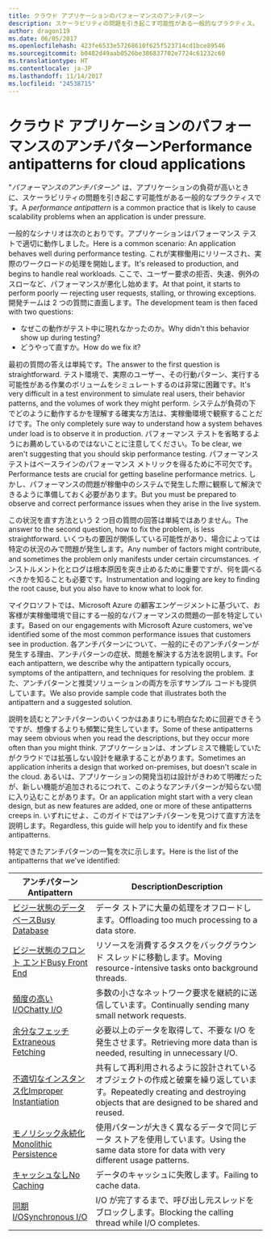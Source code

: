 ```yaml
---
title: クラウド アプリケーションのパフォーマンスのアンチパターン
description: スケーラビリティの問題を引き起こす可能性がある一般的なプラクティス。
author: dragon119
ms.date: 06/05/2017
ms.openlocfilehash: 423fe6533e57268610f625f523714cd1bce89546
ms.sourcegitcommit: b0482d49aab0526be386837702e7724c61232c60
ms.translationtype: HT
ms.contentlocale: ja-JP
ms.lasthandoff: 11/14/2017
ms.locfileid: "24538715"
---
```

# <a name="performance-antipatterns-for-cloud-applications"></a><span data-ttu-id="78d36-103">クラウド アプリケーションのパフォーマンスのアンチパターン</span><span class="sxs-lookup"><span data-stu-id="78d36-103">Performance antipatterns for cloud applications</span></span>

<span data-ttu-id="78d36-104">"*パフォーマンスのアンチパターン*" は、アプリケーションの負荷が高いときに、スケーラビリティの問題を引き起こす可能性がある一般的なプラクティスです。</span><span class="sxs-lookup"><span data-stu-id="78d36-104">A *performance antipattern* is a common practice that is likely to cause scalability problems when an application is under pressure.</span></span> 

<span data-ttu-id="78d36-105">一般的なシナリオは次のとおりです。アプリケーションはパフォーマンス テストで適切に動作しました。</span><span class="sxs-lookup"><span data-stu-id="78d36-105">Here is a common scenario: An application behaves well during performance testing.</span></span> <span data-ttu-id="78d36-106">これが実稼働用にリリースされ、実際のワークロードの処理を開始します。</span><span class="sxs-lookup"><span data-stu-id="78d36-106">It's released to production, and begins to handle real workloads.</span></span> <span data-ttu-id="78d36-107">ここで、ユーザー要求の拒否、失速、例外のスローなど、パフォーマンスが悪化し始めます。</span><span class="sxs-lookup"><span data-stu-id="78d36-107">At that point, it starts to perform poorly &mdash; rejecting user requests, stalling, or throwing exceptions.</span></span> <span data-ttu-id="78d36-108">開発チームは 2 つの質問に直面します。</span><span class="sxs-lookup"><span data-stu-id="78d36-108">The development team is then faced with two questions:</span></span>

- <span data-ttu-id="78d36-109">なぜこの動作がテスト中に現れなかったのか。</span><span class="sxs-lookup"><span data-stu-id="78d36-109">Why didn't this behavior show up during testing?</span></span>
- <span data-ttu-id="78d36-110">どうやって直すか。</span><span class="sxs-lookup"><span data-stu-id="78d36-110">How do we fix it?</span></span>

<span data-ttu-id="78d36-111">最初の質問の答えは単純です。</span><span class="sxs-lookup"><span data-stu-id="78d36-111">The answer to the first question is straightforward.</span></span> <span data-ttu-id="78d36-112">テスト環境で、実際のユーザー、その行動パターン、実行する可能性がある作業のボリュームをシミュレートするのは非常に困難です。</span><span class="sxs-lookup"><span data-stu-id="78d36-112">It's very difficult in a test environment to simulate real users, their behavior patterns, and the volumes of work they might perform.</span></span> <span data-ttu-id="78d36-113">システムが負荷の下でどのように動作するかを理解する確実な方法は、実稼働環境で観察することだけです。</span><span class="sxs-lookup"><span data-stu-id="78d36-113">The only completely sure way to understand how a system behaves under load is to observe it in production.</span></span> <span data-ttu-id="78d36-114">パフォーマンス テストを省略するようにお薦めしているのではないことに注意してください。</span><span class="sxs-lookup"><span data-stu-id="78d36-114">To be clear, we aren't suggesting that you should skip performance testing.</span></span> <span data-ttu-id="78d36-115">パフォーマンス テストはベースラインのパフォーマンス メトリックを得るために不可欠です。</span><span class="sxs-lookup"><span data-stu-id="78d36-115">Performance tests are crucial for getting baseline performance metrics.</span></span> <span data-ttu-id="78d36-116">しかし、パフォーマンスの問題が稼働中のシステムで発生した際に観察して解決できるように準備しておく必要があります。</span><span class="sxs-lookup"><span data-stu-id="78d36-116">But you must be prepared to observe and correct performance issues when they arise in the live system.</span></span>

<span data-ttu-id="78d36-117">この状況を直す方法という 2 つ目の質問の回答は単純ではありません。</span><span class="sxs-lookup"><span data-stu-id="78d36-117">The answer to the second question, how to fix the problem, is less straightforward.</span></span> <span data-ttu-id="78d36-118">いくつもの要因が関係している可能性があり、場合によっては特定の状況のみで問題が発生します。</span><span class="sxs-lookup"><span data-stu-id="78d36-118">Any number of factors might contribute, and sometimes the problem only manifests under certain circumstances.</span></span> <span data-ttu-id="78d36-119">インストルメント化とログは根本原因を突き止めるために重要ですが、何を調べるべきかを知ることも必要です。</span><span class="sxs-lookup"><span data-stu-id="78d36-119">Instrumentation and logging are key to finding the root cause, but you also have to know what to look for.</span></span> 

<span data-ttu-id="78d36-120">マイクロソフトでは、Microsoft Azure の顧客エンゲージメントに基づいて、お客様が実稼働環境で目にする一般的なパフォーマンスの問題の一部を特定しています。</span><span class="sxs-lookup"><span data-stu-id="78d36-120">Based on our engagements with Microsoft Azure customers, we've identified some of the most common performance issues that customers see in production.</span></span> <span data-ttu-id="78d36-121">各アンチパターンについて、一般的にそのアンチパターンが発生する理由、アンチパターンの症状、問題を解決する方法を説明します。</span><span class="sxs-lookup"><span data-stu-id="78d36-121">For each antipattern, we describe why the antipattern typically occurs, symptoms of the antipattern, and techniques for resolving the problem.</span></span> <span data-ttu-id="78d36-122">また、アンチパターンと推奨ソリューションの両方を示すサンプル コードも提供しています。</span><span class="sxs-lookup"><span data-stu-id="78d36-122">We also provide sample code that illustrates both the antipattern and a suggested solution.</span></span> 

<span data-ttu-id="78d36-123">説明を読むとアンチパターンのいくつかはあまりにも明白なために回避できそうですが、想像するよりも頻繁に発生しています。</span><span class="sxs-lookup"><span data-stu-id="78d36-123">Some of these antipatterns may seem obvious when you read the descriptions, but they occur more often than you might think.</span></span> <span data-ttu-id="78d36-124">アプリケーションは、オンプレミスで機能していたがクラウドでは拡張しない設計を継承することがあります。</span><span class="sxs-lookup"><span data-stu-id="78d36-124">Sometimes an application inherits a design that worked on-premises, but doesn't scale in the cloud.</span></span> <span data-ttu-id="78d36-125">あるいは、アプリケーションの開発当初は設計がきわめて明確だったが、新しい機能が追加されるにつれて、このようなアンチパターンが知らない間に入り込むことがあります。</span><span class="sxs-lookup"><span data-stu-id="78d36-125">Or an application might start with a very clean design, but as new features are added, one or more of these antipatterns creeps in.</span></span> <span data-ttu-id="78d36-126">いずれにせよ、このガイドではアンチパターンを見つけて直す方法を説明します。</span><span class="sxs-lookup"><span data-stu-id="78d36-126">Regardless, this guide will help you to identify and fix these antipatterns.</span></span>

<span data-ttu-id="78d36-127">特定できたアンチパターンの一覧を次に示します。</span><span class="sxs-lookup"><span data-stu-id="78d36-127">Here is the list of the antipatterns that we've identified:</span></span> 

| <span data-ttu-id="78d36-128">アンチパターン</span><span class="sxs-lookup"><span data-stu-id="78d36-128">Antipattern</span></span> | <span data-ttu-id="78d36-129">Description</span><span class="sxs-lookup"><span data-stu-id="78d36-129">Description</span></span> |
|-------------|-------------|
| <span data-ttu-id="78d36-130">[ビジー状態のデータベース][BusyDatabase]</span><span class="sxs-lookup"><span data-stu-id="78d36-130">[Busy Database][BusyDatabase]</span></span> | <span data-ttu-id="78d36-131">データ ストアに大量の処理をオフロードします。</span><span class="sxs-lookup"><span data-stu-id="78d36-131">Offloading too much processing to a data store.</span></span> |
| <span data-ttu-id="78d36-132">[ビジー状態のフロント エンド][BusyFrontEnd]</span><span class="sxs-lookup"><span data-stu-id="78d36-132">[Busy Front End][BusyFrontEnd]</span></span> | <span data-ttu-id="78d36-133">リソースを消費するタスクをバックグラウンド スレッドに移動します。</span><span class="sxs-lookup"><span data-stu-id="78d36-133">Moving resource-intensive tasks onto background threads.</span></span> |
| <span data-ttu-id="78d36-134">[頻度の高い I/O][ChattyIO]</span><span class="sxs-lookup"><span data-stu-id="78d36-134">[Chatty I/O][ChattyIO]</span></span> | <span data-ttu-id="78d36-135">多数の小さなネットワーク要求を継続的に送信しています。</span><span class="sxs-lookup"><span data-stu-id="78d36-135">Continually sending many small network requests.</span></span> |
| <span data-ttu-id="78d36-136">[余分なフェッチ][ExtraneousFetching]</span><span class="sxs-lookup"><span data-stu-id="78d36-136">[Extraneous Fetching][ExtraneousFetching]</span></span> | <span data-ttu-id="78d36-137">必要以上のデータを取得して、不要な I/O を発生させます。</span><span class="sxs-lookup"><span data-stu-id="78d36-137">Retrieving more data than is needed, resulting in unnecessary I/O.</span></span> |
| <span data-ttu-id="78d36-138">[不適切なインスタンス化][ImproperInstantiation]</span><span class="sxs-lookup"><span data-stu-id="78d36-138">[Improper Instantiation][ImproperInstantiation]</span></span> | <span data-ttu-id="78d36-139">共有して再利用されるように設計されているオブジェクトの作成と破棄を繰り返しています。</span><span class="sxs-lookup"><span data-stu-id="78d36-139">Repeatedly creating and destroying objects that are designed to be shared and reused.</span></span> |
| <span data-ttu-id="78d36-140">[モノリシック永続化][MonolithicPersistence]</span><span class="sxs-lookup"><span data-stu-id="78d36-140">[Monolithic Persistence][MonolithicPersistence]</span></span> | <span data-ttu-id="78d36-141">使用パターンが大きく異なるデータで同じデータ ストアを使用しています。</span><span class="sxs-lookup"><span data-stu-id="78d36-141">Using the same data store for data with very different usage patterns.</span></span> |
| <span data-ttu-id="78d36-142">[キャッシュなし][NoCaching]</span><span class="sxs-lookup"><span data-stu-id="78d36-142">[No Caching][NoCaching]</span></span> | <span data-ttu-id="78d36-143">データのキャッシュに失敗します。</span><span class="sxs-lookup"><span data-stu-id="78d36-143">Failing to cache data.</span></span> |
| <span data-ttu-id="78d36-144">[同期 I/O][SynchronousIO]</span><span class="sxs-lookup"><span data-stu-id="78d36-144">[Synchronous I/O][SynchronousIO]</span></span> | <span data-ttu-id="78d36-145">I/O が完了するまで、呼び出し元スレッドをブロックします。</span><span class="sxs-lookup"><span data-stu-id="78d36-145">Blocking the calling thread while I/O completes.</span></span> | 

[BusyDatabase]: ./busy-database/index.md
[BusyFrontEnd]: ./busy-front-end/index.md
[ChattyIO]: ./chatty-io/index.md
[ExtraneousFetching]: ./extraneous-fetching/index.md
[ImproperInstantiation]: ./improper-instantiation/index.md
[MonolithicPersistence]: ./monolithic-persistence/index.md
[NoCaching]: ./no-caching/index.md
[SynchronousIO]: ./synchronous-io/index.md